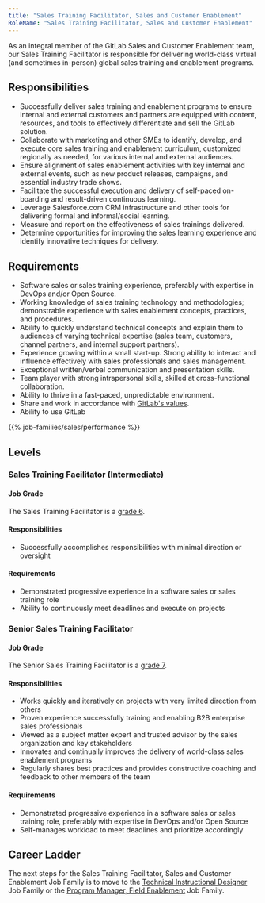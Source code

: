 ```yaml
---
title: "Sales Training Facilitator, Sales and Customer Enablement"
RoleName: "Sales Training Facilitator, Sales and Customer Enablement"
---
```


As an integral member of the GitLab Sales and Customer Enablement team, our Sales Training Facilitator is responsible for delivering world-class virtual (and sometimes in-person) global sales training and enablement programs.

## Responsibilities

- Successfully deliver sales training and enablement programs to ensure internal and external customers and partners are equipped with content, resources, and tools to effectively differentiate and sell the GitLab solution.
- Collaborate with marketing and other SMEs to identify, develop, and execute core sales training and enablement curriculum, customized regionally as needed, for various internal and external audiences.
- Ensure alignment of sales enablement activities with key internal and external events, such as new product releases, campaigns, and essential industry trade shows.
- Facilitate the successful execution and delivery of self-paced on-boarding and result-driven continuous learning.
- Leverage Salesforce.com CRM infrastructure and other tools for delivering formal and informal/social learning.
- Measure and report on the effectiveness of sales trainings delivered.
- Determine opportunities for improving the sales learning experience and identify innovative techniques for delivery.


## Requirements

- Software sales or sales training experience, preferably with expertise in DevOps and/or Open Source.
- Working knowledge of sales training technology and methodologies; demonstrable experience with sales enablement concepts, practices, and procedures.
- Ability to quickly understand technical concepts and explain them to audiences of varying technical expertise (sales team, customers, channel partners, and internal support partners).
- Experience growing within a small start-up. Strong ability to interact and influence effectively with sales professionals and sales management.
- Exceptional written/verbal communication and presentation skills.
- Team player with strong intrapersonal skills, skilled at cross-functional collaboration.
- Ability to thrive in a fast-paced, unpredictable environment.
- Share and work in accordance with [GitLab's values](https://about.gitlab.com/handbook/values/).
- Ability to use GitLab

{{% job-families/sales/performance %}}

## Levels

### Sales Training Facilitator (Intermediate)

#### Job Grade

The Sales Training Facilitator is a [grade 6](https://about.gitlab.com/handbook/total-rewards/compensation/compensation-calculator/#gitlab-job-grades).

#### Responsibilities

- Successfully accomplishes responsibilities with minimal direction or oversight

#### Requirements

- Demonstrated progressive experience in a software sales or sales training role
- Ability to continuously meet deadlines and execute on projects

### Senior Sales Training Facilitator

#### Job Grade

The Senior Sales Training Facilitator is a [grade 7](https://about.gitlab.com/handbook/total-rewards/compensation/compensation-calculator/#gitlab-job-grades).

#### Responsibilities

- Works quickly and iteratively on projects with very limited direction from others
- Proven experience successfully training and enabling B2B enterprise sales professionals
- Viewed as a subject matter expert and trusted advisor by the sales organization and key stakeholders
- Innovates and continually improves the delivery of world-class sales enablement programs
- Regularly shares best practices and provides constructive coaching and feedback to other members of the team

#### Requirements

- Demonstrated progressive experience in a software sales or sales training role, preferably with expertise in DevOps and/or Open Source
- Self-manages workload to meet deadlines and prioritize accordingly

## Career Ladder

The next steps for the Sales Training Facilitator, Sales and Customer Enablement Job Family is to move to the [Technical Instructional Designer](/job-families/sales/technical-instructional-designer/) Job Family or the [Program Manager, Field Enablement](/job-families/sales/program-manager-field-enablement/) Job Family.
